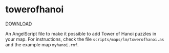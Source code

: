 # towerofhanoi

[DOWNLOAD](https://github.com/matthewslouismarie/towerofhanoi/archive/refs/heads/master.zip)

An AngelScript file to make it possible to add Tower of Hanoi puzzles in your map.
For instructions, check the file `scripts/maps/lm/towerofhanoi.as` and the example map `myhanoi.rmf`.
